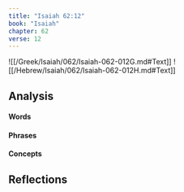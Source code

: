 ```yaml
---
title: "Isaiah 62:12"
book: "Isaiah"
chapter: 62
verse: 12
---
```

![[/Greek/Isaiah/062/Isaiah-062-012G.md#Text]]
![[/Hebrew/Isaiah/062/Isaiah-062-012H.md#Text]]

## Analysis

#### Words

#### Phrases

#### Concepts

## Reflections
